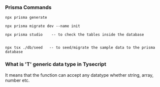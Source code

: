 
### Prisma Commands
````
npx prisma generate

npx prisma migrate dev --name init

npx prisma studio    -- to check the tables inside the database


npx tsx ./db/seed   -- to seed/migrate the sample data to the prisma database
````


### What is 'T' generic data type in Tysecript
It means that the function can accept any datatype whether string, array, number etc.